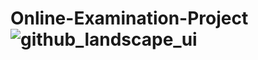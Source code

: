 # Online-Examination-Project![github_landscape_ui](https://user-images.githubusercontent.com/113083122/210544360-efb33189-b08a-4f9f-8ad9-7436aff5a79d.png)
